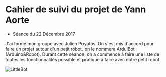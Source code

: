 # Cahier de suivi du projet de Yann Aorte

* Séance du 22 Décembre 2017 

J'ai formé mon groupe avec Julien Poyatos. 
On s'est mis d'accord pour faire un projet autour d'un petit robot, on le nommera ArduiBot (Arduino&Robot). Durant cette séance, on a commencé à faire une liste de toutes les fonctionnalités possible et pratique à faire avec notre petit robot.  

![LittleBot](https://i.ytimg.com/vi/cGWsnjSOA8M/maxresdefault.jpg)
